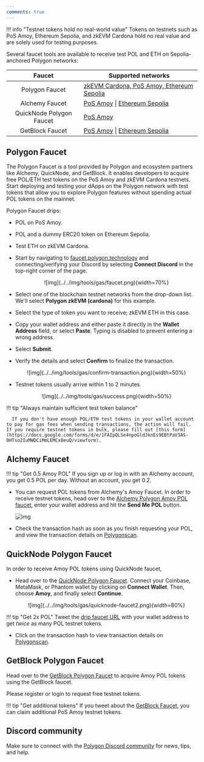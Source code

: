 ```yaml
---
comments: true
---
```


!!! info "Testnet tokens hold no real-world value"
      Tokens on testnets such as PoS Amoy, Ethereum Sepolia, and zkEVM Cardona hold no real value and are solely used for testing purposes.

Several faucet tools are available to receive test POL and ETH on Sepolia-anchored Polygon networks:

|          Faucet          | Supported networks                                                                                                               |
| :----------------------: | -------------------------------------------------------------------------------------------------------------------------------- |
|      Polygon Faucet      | [zkEVM Cardona, PoS Amoy, Ethereum Sepolia](https://faucet.polygon.technology)                                                   |
|      Alchemy Faucet      | [PoS Amoy](https://www.alchemy.com/faucets/polygon-amoy) \| [Ethereum Sepolia](https://www.alchemy.com/faucets/ethereum-sepolia) |
| QuickNode Polygon Faucet | [PoS Amoy](https://faucet.quicknode.com/polygon/amoy)                                                                            |
|     GetBlock Faucet      | [PoS Amoy](https://getblock.io/faucet/matic-amoy/) \| [Ethereum Sepolia](https://getblock.io/faucet/eth-sepolia)                 |

## Polygon Faucet

The Polygon Faucet is a tool provided by Polygon and ecosystem partners like Alchemy, QuickNode, and GetBlock. It enables developers to acquire free POL/ETH test tokens on the PoS Amoy and zkEVM Cardona testnets. Start deploying and testing your dApps on the Polygon network with test tokens that allow you to explore Polygon features without spending actual POL tokens on the mainnet.

Polygon Faucet drips:

- POL on PoS Amoy.
- POL and a dummy ERC20 token on Ethereum Sepolia.
- Test ETH on zkEVM Cardona.

- Start by navigating to [faucet.polygon.technology](https://faucet.polygon.technology/) and connecting/verifying your Discord by selecting **Connect Discord** in the top-right corner of the page.

   <center>
   ![img](../../img/tools/gas/faucet.png){width=70%}
   </center>

- Select one of the blockchain testnet networks from the drop-down list. We'll select **Polygon zkEVM (cardona)** for this example.

- Select the type of token you want to receive; zkEVM ETH in this case.

- Copy your wallet address and either paste it directly in the **Wallet Address** field, or select **Paste**. Typing is disabled to prevent entering a wrong address.

- Select **Submit**. 

- Verify the details and select **Confirm** to finalize the transaction.

   <center>
   ![img](../../img/tools/gas/confirm-transaction.png){width=50%}
   </center>

- Testnet tokens usually arrive within 1 to 2 minutes.

   <center>
   ![img](../../img/tools/gas/success.png){width=50%}
   </center>

!!! tip "Always maintain sufficient test token balance"

      If you don't have enough POL/ETH test tokens in your wallet account to pay for gas fees when sending transactions, the action will fail. If you require testnet tokens in bulk, please fill out [this form](https://docs.google.com/forms/d/e/1FAIpQLSe4npoGldJknEs9EBtPaV3AS-0HTso2IuMWDCiMmLEMCx8euQ/viewform).

## Alchemy Faucet

!!! tip "Get 0.5 Amoy POL"
      If you sign up or log in with an Alchemy account, you get 0.5 POL per day. Without an account, you get 0.2.

- You can request POL tokens from Alchemy's Amoy Faucet. In order to receive testnet tokens, head over to the [Alchemy Polygon Amoy POL faucet](https://www.alchemy.com/faucets/polygon-amoy), enter your wallet address and hit the **Send Me POL** button.

   ![img](../../img/tools/gas/alchemy-faucet1.png)

- Check the transaction hash as soon as you finish requesting your POL, and view the transaction details on [Polygonscan](https://amoy.polygonscan.com/).

## QuickNode Polygon Faucet

In order to receive Amoy POL tokens using QuickNode faucet,

- Head over to the [QuickNode Polygon Faucet](https://faucet.quicknode.com/polygon). Connect your Coinbase, MetaMask, or Phantom wallet by clicking on **Connect Wallet**. Then, choose **Amoy**, and finally select **Continue**.

   <center>
   ![img](../../img/tools/gas/quicknode-faucet2.png){width=80%}
   </center>

!!! tip "Get 2x POL"
      Tweet the [drip faucet URL](https://faucet.quicknode.com/drip) with your wallet address to get *twice* as many POL testnet tokens.

- Click on the transaction hash to view transaction details on [Polygonscan](https://amoy.polygonscan.com/).

## GetBlock Polygon Faucet

Head over to the [GetBlock Polygon Faucet](https://getblock.io/faucet/matic-amoy/) to acquire Amoy POL tokens using the GetBlock faucet.

Please register or login to request free testnet tokens.

!!! tip "Get additional tokens" 
    If you tweet about the [GetBlock Faucet](https://getblock.io/faucet/matic-amoy/), you can claim additional PoS Amoy testnet tokens.

## Discord community

Make sure to connect with the [Polygon Discord community](https://discord.com/invite/0xPolygonCommunity) for news, tips, and help.
